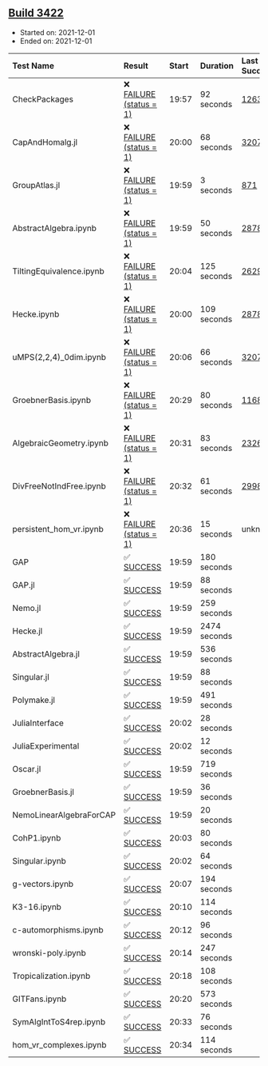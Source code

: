 ## [Build 3422](https://oscarci.mathematik.uni-kl.de/job/oscar-stable/3422/)

* Started on: 2021-12-01
* Ended on: 2021-12-01

| Test Name    | Result | Start | Duration | Last Success | First Failure |
|:-------------|:-------|:------|:---------|:-------------|:--------------|
| CheckPackages | ❌ [FAILURE (status = 1)](https://oscarci.mathematik.uni-kl.de/job/oscar-stable/3422/artifact/logs/build-3422/CheckPackages.log) | 19:57 | 92 seconds | [1263](https://oscarci.mathematik.uni-kl.de/job/oscar-stable/1263/) | [1264](https://oscarci.mathematik.uni-kl.de/job/oscar-stable/1264/) |
| CapAndHomalg.jl | ❌ [FAILURE (status = 1)](https://oscarci.mathematik.uni-kl.de/job/oscar-stable/3422/artifact/logs/build-3422/CapAndHomalg.jl.log) | 20:00 | 68 seconds | [3207](https://oscarci.mathematik.uni-kl.de/job/oscar-stable/3207/) | [3208](https://oscarci.mathematik.uni-kl.de/job/oscar-stable/3208/) |
| GroupAtlas.jl | ❌ [FAILURE (status = 1)](https://oscarci.mathematik.uni-kl.de/job/oscar-stable/3422/artifact/logs/build-3422/GroupAtlas.jl.log) | 19:59 | 3 seconds | [871](https://oscarci.mathematik.uni-kl.de/job/oscar-stable/871/) | [872](https://oscarci.mathematik.uni-kl.de/job/oscar-stable/872/) |
| AbstractAlgebra.ipynb | ❌ [FAILURE (status = 1)](https://oscarci.mathematik.uni-kl.de/job/oscar-stable/3422/artifact/logs/build-3422/AbstractAlgebra.ipynb.log) | 19:59 | 50 seconds | [2878](https://oscarci.mathematik.uni-kl.de/job/oscar-stable/2878/) | [2879](https://oscarci.mathematik.uni-kl.de/job/oscar-stable/2879/) |
| TiltingEquivalence.ipynb | ❌ [FAILURE (status = 1)](https://oscarci.mathematik.uni-kl.de/job/oscar-stable/3422/artifact/logs/build-3422/TiltingEquivalence.ipynb.log) | 20:04 | 125 seconds | [2629](https://oscarci.mathematik.uni-kl.de/job/oscar-stable/2629/) | [2630](https://oscarci.mathematik.uni-kl.de/job/oscar-stable/2630/) |
| Hecke.ipynb | ❌ [FAILURE (status = 1)](https://oscarci.mathematik.uni-kl.de/job/oscar-stable/3422/artifact/logs/build-3422/Hecke.ipynb.log) | 20:00 | 109 seconds | [2878](https://oscarci.mathematik.uni-kl.de/job/oscar-stable/2878/) | [2879](https://oscarci.mathematik.uni-kl.de/job/oscar-stable/2879/) |
| uMPS(2,2,4)_0dim.ipynb | ❌ [FAILURE (status = 1)](https://oscarci.mathematik.uni-kl.de/job/oscar-stable/3422/artifact/logs/build-3422/uMPS-2-2-4-_0dim.ipynb.log) | 20:06 | 66 seconds | [3207](https://oscarci.mathematik.uni-kl.de/job/oscar-stable/3207/) | [3208](https://oscarci.mathematik.uni-kl.de/job/oscar-stable/3208/) |
| GroebnerBasis.ipynb | ❌ [FAILURE (status = 1)](https://oscarci.mathematik.uni-kl.de/job/oscar-stable/3422/artifact/logs/build-3422/GroebnerBasis.ipynb.log) | 20:29 | 80 seconds | [1168](https://oscarci.mathematik.uni-kl.de/job/oscar-stable/1168/) | [1169](https://oscarci.mathematik.uni-kl.de/job/oscar-stable/1169/) |
| AlgebraicGeometry.ipynb | ❌ [FAILURE (status = 1)](https://oscarci.mathematik.uni-kl.de/job/oscar-stable/3422/artifact/logs/build-3422/AlgebraicGeometry.ipynb.log) | 20:31 | 83 seconds | [2326](https://oscarci.mathematik.uni-kl.de/job/oscar-stable/2326/) | [2327](https://oscarci.mathematik.uni-kl.de/job/oscar-stable/2327/) |
| DivFreeNotIndFree.ipynb | ❌ [FAILURE (status = 1)](https://oscarci.mathematik.uni-kl.de/job/oscar-stable/3422/artifact/logs/build-3422/DivFreeNotIndFree.ipynb.log) | 20:32 | 61 seconds | [2998](https://oscarci.mathematik.uni-kl.de/job/oscar-stable/2998/) | [2999](https://oscarci.mathematik.uni-kl.de/job/oscar-stable/2999/) |
| persistent_hom_vr.ipynb | ❌ [FAILURE (status = 1)](https://oscarci.mathematik.uni-kl.de/job/oscar-stable/3422/artifact/logs/build-3422/persistent_hom_vr.ipynb.log) | 20:36 | 15 seconds | unknown | unknown |
| GAP | ✅ [SUCCESS](https://oscarci.mathematik.uni-kl.de/job/oscar-stable/3422/artifact/logs/build-3422/GAP.log) | 19:59 | 180 seconds |  |  |
| GAP.jl | ✅ [SUCCESS](https://oscarci.mathematik.uni-kl.de/job/oscar-stable/3422/artifact/logs/build-3422/GAP.jl.log) | 19:59 | 88 seconds |  |  |
| Nemo.jl | ✅ [SUCCESS](https://oscarci.mathematik.uni-kl.de/job/oscar-stable/3422/artifact/logs/build-3422/Nemo.jl.log) | 19:59 | 259 seconds |  |  |
| Hecke.jl | ✅ [SUCCESS](https://oscarci.mathematik.uni-kl.de/job/oscar-stable/3422/artifact/logs/build-3422/Hecke.jl.log) | 19:59 | 2474 seconds |  |  |
| AbstractAlgebra.jl | ✅ [SUCCESS](https://oscarci.mathematik.uni-kl.de/job/oscar-stable/3422/artifact/logs/build-3422/AbstractAlgebra.jl.log) | 19:59 | 536 seconds |  |  |
| Singular.jl | ✅ [SUCCESS](https://oscarci.mathematik.uni-kl.de/job/oscar-stable/3422/artifact/logs/build-3422/Singular.jl.log) | 19:59 | 88 seconds |  |  |
| Polymake.jl | ✅ [SUCCESS](https://oscarci.mathematik.uni-kl.de/job/oscar-stable/3422/artifact/logs/build-3422/Polymake.jl.log) | 19:59 | 491 seconds |  |  |
| JuliaInterface | ✅ [SUCCESS](https://oscarci.mathematik.uni-kl.de/job/oscar-stable/3422/artifact/logs/build-3422/JuliaInterface.log) | 20:02 | 28 seconds |  |  |
| JuliaExperimental | ✅ [SUCCESS](https://oscarci.mathematik.uni-kl.de/job/oscar-stable/3422/artifact/logs/build-3422/JuliaExperimental.log) | 20:02 | 12 seconds |  |  |
| Oscar.jl | ✅ [SUCCESS](https://oscarci.mathematik.uni-kl.de/job/oscar-stable/3422/artifact/logs/build-3422/Oscar.jl.log) | 19:59 | 719 seconds |  |  |
| GroebnerBasis.jl | ✅ [SUCCESS](https://oscarci.mathematik.uni-kl.de/job/oscar-stable/3422/artifact/logs/build-3422/GroebnerBasis.jl.log) | 19:59 | 36 seconds |  |  |
| NemoLinearAlgebraForCAP | ✅ [SUCCESS](https://oscarci.mathematik.uni-kl.de/job/oscar-stable/3422/artifact/logs/build-3422/NemoLinearAlgebraForCAP.log) | 19:59 | 20 seconds |  |  |
| CohP1.ipynb | ✅ [SUCCESS](https://oscarci.mathematik.uni-kl.de/job/oscar-stable/3422/artifact/logs/build-3422/CohP1.ipynb.log) | 20:03 | 80 seconds |  |  |
| Singular.ipynb | ✅ [SUCCESS](https://oscarci.mathematik.uni-kl.de/job/oscar-stable/3422/artifact/logs/build-3422/Singular.ipynb.log) | 20:02 | 64 seconds |  |  |
| g-vectors.ipynb | ✅ [SUCCESS](https://oscarci.mathematik.uni-kl.de/job/oscar-stable/3422/artifact/logs/build-3422/g-vectors.ipynb.log) | 20:07 | 194 seconds |  |  |
| K3-16.ipynb | ✅ [SUCCESS](https://oscarci.mathematik.uni-kl.de/job/oscar-stable/3422/artifact/logs/build-3422/K3-16.ipynb.log) | 20:10 | 114 seconds |  |  |
| c-automorphisms.ipynb | ✅ [SUCCESS](https://oscarci.mathematik.uni-kl.de/job/oscar-stable/3422/artifact/logs/build-3422/c-automorphisms.ipynb.log) | 20:12 | 96 seconds |  |  |
| wronski-poly.ipynb | ✅ [SUCCESS](https://oscarci.mathematik.uni-kl.de/job/oscar-stable/3422/artifact/logs/build-3422/wronski-poly.ipynb.log) | 20:14 | 247 seconds |  |  |
| Tropicalization.ipynb | ✅ [SUCCESS](https://oscarci.mathematik.uni-kl.de/job/oscar-stable/3422/artifact/logs/build-3422/Tropicalization.ipynb.log) | 20:18 | 108 seconds |  |  |
| GITFans.ipynb | ✅ [SUCCESS](https://oscarci.mathematik.uni-kl.de/job/oscar-stable/3422/artifact/logs/build-3422/GITFans.ipynb.log) | 20:20 | 573 seconds |  |  |
| SymAlgIntToS4rep.ipynb | ✅ [SUCCESS](https://oscarci.mathematik.uni-kl.de/job/oscar-stable/3422/artifact/logs/build-3422/SymAlgIntToS4rep.ipynb.log) | 20:33 | 76 seconds |  |  |
| hom_vr_complexes.ipynb | ✅ [SUCCESS](https://oscarci.mathematik.uni-kl.de/job/oscar-stable/3422/artifact/logs/build-3422/hom_vr_complexes.ipynb.log) | 20:34 | 114 seconds |  |  |
